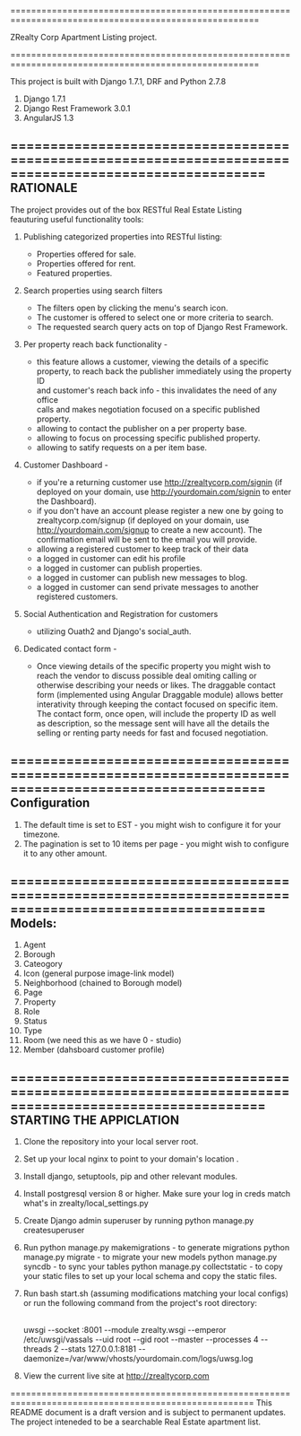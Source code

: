 ======================================================================================================

ZRealty Corp Apartment Listing project.

======================================================================================================

This project is built with Django 1.7.1, DRF and Python 2.7.8

1. Django 1.7.1
2. Django Rest Framework 3.0.1
3. AngularJS 1.3


======================================================================================================
RATIONALE
----------
The project provides out of the box RESTful Real Estate Listing <br/>
feauturing useful functionality tools:<br/>
  1. Publishing categorized properties into RESTful listing:
     - Properties offered for sale. <br/>
     - Properties offered for rent. <br/>
     - Featured properties. 

  2. Search properties using search filters <br/>
     - The filters open by clicking the menu's search icon.<br/>
     - The customer is offered to select one or more criteria to search.<br/>
     - The requested search query acts on top of Django Rest Framework.

  3. Per property reach back functionality - <br/>
     - this feature allows a customer, viewing the details of a specific <br/>
     property, to reach back the publisher immediately using the property ID <br/>
     and customer's reach back info - this invalidates the need of any office <br/>
     calls and makes negotiation focused on a specific published property. <br/>
     - allowing to contact the publisher on a per property base.
     - allowing to focus on processing specific published property.
     - allowing to satify requests on a per item base.<br/>

  4. Customer Dashboard - <br/>
     - if you're a returning customer use http://zrealtycorp.com/signin
       (if deployed on your domain, use http://yourdomain.com/signin to enter
       the Dashboard).
     - if you don't have an account please register a new one by going to
       zrealtycorp.com/signup (if deployed on your domain, use 
       http://yourdomain.com/signup to create a new account). The confirmation
       email will be sent to the email you will provide.
     - allowing a registered customer to keep track of their data
     - a logged in customer can edit his profile
     - a logged in customer can publish properties.<br/>
     - a logged in customer can publish new messages to blog.<br/>
     - a logged in customer can send private messages to another registered
       customers.<br/>

  5. Social Authentication and Registration for customers 
     - utilizing Ouath2 and Django's social_auth. <br/>

  6. Dedicated contact form - <br/>
     - Once viewing details of the specific property you might wish to <br/>
       reach the vendor to discuss possible deal omiting calling or <br/>
       otherwise describing your needs or likes. The draggable contact <br/>
       form (implemented using Angular Draggable module) allows better <br/>
       interativity through keeping the contact focused on specific item.<br/>
       The contact form, once open, will include the property ID as well <br/>
       as description, so the message sent will have all the details the <br/>
       selling or renting party needs for fast and focused negotiation.<br/> 

======================================================================================================
Configuration
-------------
1. The default time is set to EST - you might wish to configure it for your timezone.<br/>
2. The pagination is set to 10 items per page - you might wish to configure it to any other amount.<br/>


======================================================================================================
Models: 
---------
1. Agent
2. Borough
3. Cateogory
4. Icon (general purpose image-link model)
5. Neighborhood (chained to Borough model)
6. Page
7. Property
8. Role
9. Status 
10. Type
11. Room (we need this as we have 0 - studio)
12. Member (dahsboard customer profile)

======================================================================================================
STARTING THE APPICLATION
------------------------
1. Clone the repository into your local server root.
2. Set up your local nginx to point to your domain's location .
3. Install django, setuptools, pip and other relevant modules.
4. Install postgresql version 8 or higher. Make sure your log in creds match what's in zrealty/local_settings.py
5. Create Django admin superuser by running
   python manage.py createsuperuser
6. Run
   python manage.py makemigrations    - to generate migrations
   python manage.py migrate           - to migrate your new models
   python manage.py syncdb            - to sync your tables
   python manage.py collectstatic     - to copy your static files
   to set up your local schema and copy the static files.
9. Run bash start.sh (assuming modifications matching your local configs) 
   or run the following command from the project's root directory:
   
   <br/>
   uwsgi --socket :8001 --module zrealty.wsgi --emperor /etc/uwsgi/vassals --uid root --gid root --master --processes 4 --threads 2 --stats 127.0.0.1:8181 --daemonize=/var/www/vhosts/yourdomain.com/logs/uwsg.log
   <br/>


10. View the current live site at http://zrealtycorp.com


=====================================================================================================
This README document is a draft version and is subject to permanent updates.
The project inteneded to be a searchable Real Estate apartment list.




